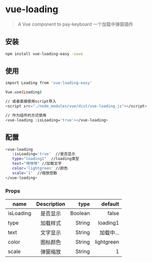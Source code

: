 # vue-loading

> A Vue component to pay-keyboard 一个加载中弹窗插件

## 安装

``` bash
npm install vue-loading-easy -save
```

## 使用

```bash
import Loading from 'vue-loading-easy'

Vue.use(Loading)

// 或者直接使用script导入
<script src="./node_modules/vue/dist/vue-loading.js"></script>

// 作为组件的方式使用
<vue-loading :isLoading='true'></vue-loading>
```

## 配置

```bash
<vue-loading
   :isLoading='true'  //是否显示
   type="loading1"  //loading类型
   text="嘿嘿嘿" //加载文字
   color='lightgreen' //颜色
   scale='1'  //缩放倍数
</vue-loading>
```

### Props

| name          | Description  | type     | default  |
| ------------- |:------------:| -----:   |-----:|
| isLoading     | 是否显示      | Boolean  |false
| type          | 加载样式      | String   |loading1
| text          | 文字显示      | String   |加载中...
| color         | 图标颜色      | String   |lightgreen
| scale         | 弹窗缩放      | String   |1

